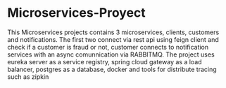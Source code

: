 # Microservices-Proyect
This Microservices projects contains 3 microservices, clients, customers and notifications. The first two connect via rest api using feign client and check if a 
customer is fraud or not, customer connects to notification services with an async comunnication via RABBITMQ. The project uses eureka server as a service registry,
spring cloud gateway as a load balancer, postgres as a database, docker and tools for distribute tracing such as zipkin
